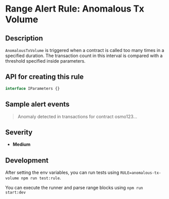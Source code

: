# Range Alert Rule: Anomalous Tx Volume

## Description

`AnomalousTxVolume` is triggered when a contract is called too many times in a specified duration. The transaction count in this interval is compared with a threshold specified inside parameters.

## API for creating this rule

```typescript
interface IParameters {}
```

## Sample alert events

> Anomaly detected in transactions for contract osmo123...

## Severity

- **Medium**

## Development

After setting the env variables, you can run tests using `RULE=anomalous-tx-volume npm run test:rule`.

You can execute the runner and parse range blocks using `npm run start:dev`
